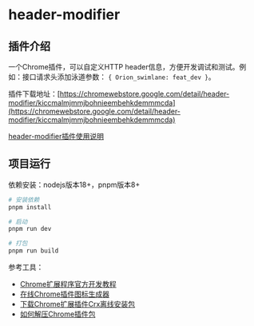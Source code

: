 # header-modifier

## 插件介绍

一个Chrome插件，可以自定义HTTP header信息，方便开发调试和测试。例如：接口请求头添加泳道参数： `{ Orion_swimlane: feat_dev }`。

插件下载地址：[https://chromewebstore.google.com/detail/header-modifier/kiccmalmjmmjbohnieembehkdemmmcda](https://chromewebstore.google.com/detail/header-modifier/kiccmalmjmmjbohnieembehkdemmmcda)


[header-modifier插件使用说明](https://xiaoqiang366.github.io/header-modifier.github.io/%E4%BD%BF%E7%94%A8%E8%AF%B4%E6%98%8E-20241012.pdf)



## 项目运行

依赖安装：nodejs版本18+，pnpm版本8+

```bash
# 安装依赖
pnpm install

# 启动
pnpm run dev

# 打包
pnpm run build
```


参考工具：

+ [Chrome扩展程序官方开发教程](https://developer.chrome.com/docs/extensions/get-started/tutorial/hello-world)
+ [在线Chrome插件图标生成器](https://uutool.cn/chrome-icon/)
+ [下载Chrome扩展插件Crx离线安装包](https://crxdl.com/)
+ [如何解压Chrome插件包](https://fasionchan.com/chrome-extensions/appendices/unpack-chrome-crx/)